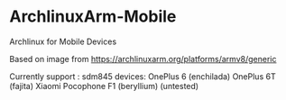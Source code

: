 # ArchlinuxArm-Mobile
Archlinux for Mobile Devices

Based on image from https://archlinuxarm.org/platforms/armv8/generic

Currently support :
 sdm845 devices:
  OnePlus 6 (enchilada)
  OnePlus 6T (fajita)
  Xiaomi Pocophone F1 (beryllium) (untested)

